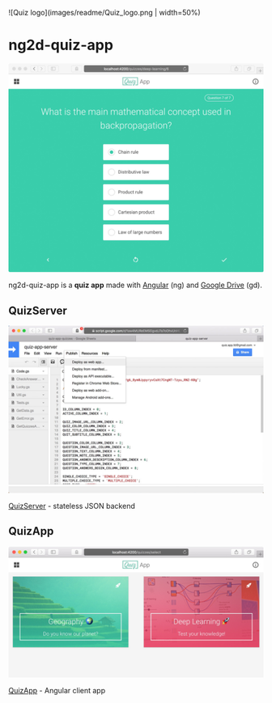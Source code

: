 ![Quiz logo](images/readme/Quiz_logo.png | width=50%)

# ng2d-quiz-app

![QuizApp screenshot 2](/quiz-app/images/readme/quiz-app-2.jpg)

ng2d-quiz-app is a **quiz app** made with [Angular](https://github.com/angular/angular) (ng) and [Google Drive](https://www.google.com/drive/) (gd).


## QuizServer

![QuizServer screenshot](/quiz-server/images/readme/quiz-app-server-deploy_1.jpg)

[QuizServer](./quiz-server/) - stateless JSON backend



## QuizApp

![QuizApp screenshot 1](quiz-app/images/readme/quiz-app-1.jpg)

[QuizApp](./quiz-app/) - Angular client app
